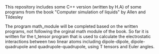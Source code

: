 This repository includes some C++ version (written by H.A) of some programs from the book "Computer simulation of liquids"
by Allen and Tildesley

The program math_module will be completed based on the written programs, not following the orginal math module of the book. So far it is written for the t_tensor program that is used to calculate the electrostatic interactions between two linear atoms including dipole-dipole, dipole-quadrupole and quadrupole-quadrupole, using T tensors and Euler angles.
